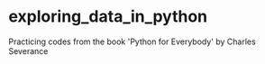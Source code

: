 # exploring_data_in_python
Practicing codes from the book 'Python for Everybody' by Charles Severance
